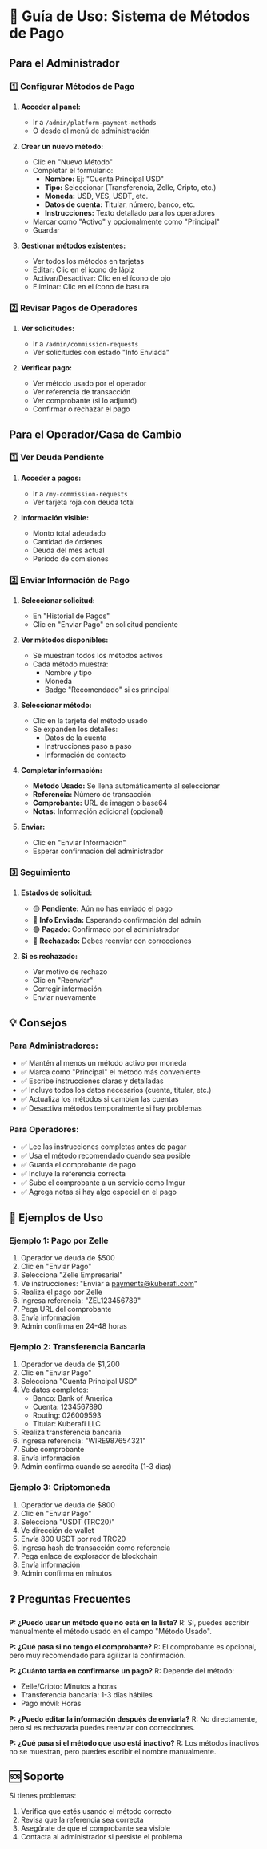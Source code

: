# 📖 Guía de Uso: Sistema de Métodos de Pago

## Para el Administrador

### 1️⃣ Configurar Métodos de Pago

1. **Acceder al panel:**
   - Ir a `/admin/platform-payment-methods`
   - O desde el menú de administración

2. **Crear un nuevo método:**
   - Clic en "Nuevo Método"
   - Completar el formulario:
     - **Nombre:** Ej: "Cuenta Principal USD"
     - **Tipo:** Seleccionar (Transferencia, Zelle, Cripto, etc.)
     - **Moneda:** USD, VES, USDT, etc.
     - **Datos de cuenta:** Titular, número, banco, etc.
     - **Instrucciones:** Texto detallado para los operadores
   - Marcar como "Activo" y opcionalmente como "Principal"
   - Guardar

3. **Gestionar métodos existentes:**
   - Ver todos los métodos en tarjetas
   - Editar: Clic en el ícono de lápiz
   - Activar/Desactivar: Clic en el ícono de ojo
   - Eliminar: Clic en el ícono de basura

### 2️⃣ Revisar Pagos de Operadores

1. **Ver solicitudes:**
   - Ir a `/admin/commission-requests`
   - Ver solicitudes con estado "Info Enviada"

2. **Verificar pago:**
   - Ver método usado por el operador
   - Ver referencia de transacción
   - Ver comprobante (si lo adjuntó)
   - Confirmar o rechazar el pago

## Para el Operador/Casa de Cambio

### 1️⃣ Ver Deuda Pendiente

1. **Acceder a pagos:**
   - Ir a `/my-commission-requests`
   - Ver tarjeta roja con deuda total

2. **Información visible:**
   - Monto total adeudado
   - Cantidad de órdenes
   - Deuda del mes actual
   - Período de comisiones

### 2️⃣ Enviar Información de Pago

1. **Seleccionar solicitud:**
   - En "Historial de Pagos"
   - Clic en "Enviar Pago" en solicitud pendiente

2. **Ver métodos disponibles:**
   - Se muestran todos los métodos activos
   - Cada método muestra:
     - Nombre y tipo
     - Moneda
     - Badge "Recomendado" si es principal
   
3. **Seleccionar método:**
   - Clic en la tarjeta del método usado
   - Se expanden los detalles:
     - Datos de la cuenta
     - Instrucciones paso a paso
     - Información de contacto

4. **Completar información:**
   - **Método Usado:** Se llena automáticamente al seleccionar
   - **Referencia:** Número de transacción
   - **Comprobante:** URL de imagen o base64
   - **Notas:** Información adicional (opcional)

5. **Enviar:**
   - Clic en "Enviar Información"
   - Esperar confirmación del administrador

### 3️⃣ Seguimiento

1. **Estados de solicitud:**
   - 🟡 **Pendiente:** Aún no has enviado el pago
   - 🔵 **Info Enviada:** Esperando confirmación del admin
   - 🟢 **Pagado:** Confirmado por el administrador
   - 🔴 **Rechazado:** Debes reenviar con correcciones

2. **Si es rechazado:**
   - Ver motivo de rechazo
   - Clic en "Reenviar"
   - Corregir información
   - Enviar nuevamente

## 💡 Consejos

### Para Administradores:

- ✅ Mantén al menos un método activo por moneda
- ✅ Marca como "Principal" el método más conveniente
- ✅ Escribe instrucciones claras y detalladas
- ✅ Incluye todos los datos necesarios (cuenta, titular, etc.)
- ✅ Actualiza los métodos si cambian las cuentas
- ✅ Desactiva métodos temporalmente si hay problemas

### Para Operadores:

- ✅ Lee las instrucciones completas antes de pagar
- ✅ Usa el método recomendado cuando sea posible
- ✅ Guarda el comprobante de pago
- ✅ Incluye la referencia correcta
- ✅ Sube el comprobante a un servicio como Imgur
- ✅ Agrega notas si hay algo especial en el pago

## 🎯 Ejemplos de Uso

### Ejemplo 1: Pago por Zelle

1. Operador ve deuda de $500
2. Clic en "Enviar Pago"
3. Selecciona "Zelle Empresarial"
4. Ve instrucciones: "Enviar a payments@kuberafi.com"
5. Realiza el pago por Zelle
6. Ingresa referencia: "ZEL123456789"
7. Pega URL del comprobante
8. Envía información
9. Admin confirma en 24-48 horas

### Ejemplo 2: Transferencia Bancaria

1. Operador ve deuda de $1,200
2. Clic en "Enviar Pago"
3. Selecciona "Cuenta Principal USD"
4. Ve datos completos:
   - Banco: Bank of America
   - Cuenta: 1234567890
   - Routing: 026009593
   - Titular: Kuberafi LLC
5. Realiza transferencia bancaria
6. Ingresa referencia: "WIRE987654321"
7. Sube comprobante
8. Envía información
9. Admin confirma cuando se acredita (1-3 días)

### Ejemplo 3: Criptomoneda

1. Operador ve deuda de $800
2. Clic en "Enviar Pago"
3. Selecciona "USDT (TRC20)"
4. Ve dirección de wallet
5. Envía 800 USDT por red TRC20
6. Ingresa hash de transacción como referencia
7. Pega enlace de explorador de blockchain
8. Envía información
9. Admin confirma en minutos

## ❓ Preguntas Frecuentes

**P: ¿Puedo usar un método que no está en la lista?**
R: Sí, puedes escribir manualmente el método usado en el campo "Método Usado".

**P: ¿Qué pasa si no tengo el comprobante?**
R: El comprobante es opcional, pero muy recomendado para agilizar la confirmación.

**P: ¿Cuánto tarda en confirmarse un pago?**
R: Depende del método:
- Zelle/Cripto: Minutos a horas
- Transferencia bancaria: 1-3 días hábiles
- Pago móvil: Horas

**P: ¿Puedo editar la información después de enviarla?**
R: No directamente, pero si es rechazada puedes reenviar con correcciones.

**P: ¿Qué pasa si el método que uso está inactivo?**
R: Los métodos inactivos no se muestran, pero puedes escribir el nombre manualmente.

## 🆘 Soporte

Si tienes problemas:
1. Verifica que estés usando el método correcto
2. Revisa que la referencia sea correcta
3. Asegúrate de que el comprobante sea visible
4. Contacta al administrador si persiste el problema
